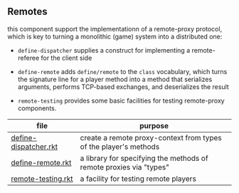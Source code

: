 ## Remotes 

this component support the implementationn of a remote-proxy protocol,
which is key to turning a monolithic (game) system into a distributed one:

- `define-dispatcher` supplies a construct for implementing a remote-referee
  for the client side 

- `define-remote` adds `define/remote` to the `class` vocabulary, which turns
  the signature line for a player method into a method that serializes
  arguments, performs TCP-based exchanges, and deserializes the result 

- `remote-testing` provides some basic facilities for testing remote-proxy
  components. 



| file | purpose |
|--------------------- | ------- |
| [define-dispatcher.rkt](define-dispatcher.rkt) | create a remote proxy-context from types of the player's methods | 
| [define-remote.rkt](define-remote.rkt) | a library for specifying the methods of remote proxies via "types" | 
| [remote-testing.rkt](remote-testing.rkt) | a facility for testing remote players | 
